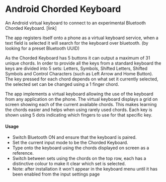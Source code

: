 # Android Chorded Keyboard
 
An Android virtual keyboard to connect to an experimental Bluetooth Chorded Keyboard. [link]

The app registers itself onto a phone as a virtual keyboard service, when a text field is selected it will search for the keyboard over bluetooth. (by looking for a preset Bluetooth UUID)

As the Chorded Keyboard has 5 buttons it can output a maximum of 31 unique chords.  In order to provide all the keys from a standard keyboard the keys are divided into 5 sets: Letters, Symbols, Shifted Letters, Shifted Symbols and Control Characters (such as Left Arrow and Home Button).  The key pressed for each chord depends on what set it currently selected, the selected set can be changed using a 1 finger chord.  

The app implements a virtual keyboard allowing the use of the keyboard from any application on the phone.  The virtual keyboard displays a grid on screen showing each of the current available chords.  This makes learning the chords easier and helps when using rarely used chords.  Each key is shown using 5 dots indicating which fingers to use for that specific key.  


#### Usage
- Switch Bluetooth ON and ensure that the keyboard is paired.  
- Set the current input mode to be the Chorded Keyboard.  
- Type onto the keyboard using the chords displayed on screen as a reference.  
- Switch between sets using the chords on the top row, each has a distinctive colour to make it clear which set is selected.  
- Note: after installation it won't appear in the keyboard menu until it has been enabled from the input settings page
